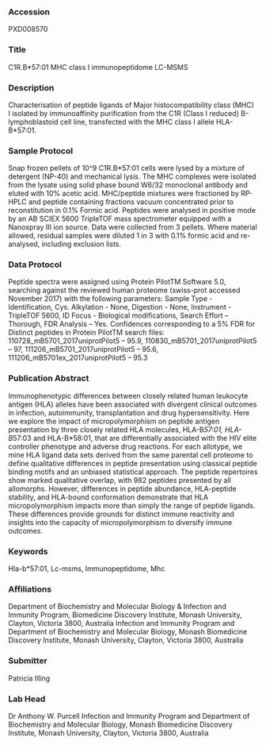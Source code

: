 ### Accession
PXD008570

### Title
C1R.B*57:01 MHC class I immunopeptidome LC-MSMS

### Description
Characterisation of peptide ligands of Major histocompatibility class (MHC) I isolated by immunoaffinity purification from the C1R (Class I reduced) B-lymphoblastoid cell line, transfected with the MHC class I allele HLA-B*57:01.

### Sample Protocol
Snap frozen pellets of 10^9 C1R.B*57:01 cells were lysed by a mixture of detergent (NP-40) and mechanical lysis. The MHC complexes were isolated from the lysate using solid phase bound W6/32 monoclonal antibody and eluted with 10% acetic acid. MHC/peptide mixtures were fractioned by RP-HPLC and peptide containing fractions vacuum concentrated prior to reconstitution in 0.1% Formic acid. Peptides were analysed in positive mode by an AB SCIEX 5600 TripleTOF mass spectrometer equipped with a Nanospray III ion source. Data were collected from 3 pellets. Where material allowed, residual samples were diluted 1 in 3 with 0.1% formic acid and re-analysed, including exclusion lists.

### Data Protocol
Peptide spectra were assigned using Protein PilotTM Software 5.0, searching against the reviewed human proteome (swiss-prot accessed November 2017) with the following parameters:  Sample Type - Identification, Cys. Alkylation - None, Digestion - None, Instrument - TripleTOF 5600, ID Focus - Biological modifications, Search Effort – Thorough, FDR Analysis – Yes. Confidences corresponding to a 5% FDR for Distinct peptides in Protein PilotTM search files: 
110728_mB5701_2017uniprotPilot5 – 95.9, 110830_mB5701_2017uniprotPilot5 – 97, 111206_mB5701_2017uniprotPilot5 – 95.6, 111206_mB5701ex_2017uniprotPilot5 – 95.3

### Publication Abstract
Immunophenotypic differences between closely related human leukocyte antigen (HLA) alleles have been associated with divergent clinical outcomes in infection, autoimmunity, transplantation and drug hypersensitivity. Here we explore the impact of micropolymorphism on peptide antigen presentation by three closely related HLA molecules, HLA-B*57:01, HLA-B*57:03 and HLA-B*58:01, that are differentially associated with the HIV elite controller phenotype and adverse drug reactions. For each allotype, we mine HLA ligand data sets derived from the same parental cell proteome to define qualitative differences in peptide presentation using classical peptide binding motifs and an unbiased statistical approach. The peptide repertoires show marked qualitative overlap, with 982 peptides presented by all allomorphs. However, differences in peptide abundance, HLA-peptide stability, and HLA-bound conformation demonstrate that HLA micropolymorphism impacts more than simply the range of peptide ligands. These differences provide grounds for distinct immune reactivity and insights into the capacity of micropolymorphism to diversify immune outcomes.

### Keywords
Hla-b*57:01, Lc-msms, Immunopeptidome, Mhc

### Affiliations
Department of Biochemistry and Molecular Biology & Infection and Immunity Program, Biomedicine Discovery Institute, Monash University, Clayton, Victoria 3800, Australia
Infection and Immunity Program and Department of Biochemistry and Molecular Biology, Monash Biomedicine Discovery Institute, Monash University, Clayton, Victoria 3800, Australia

### Submitter
Patricia Illing

### Lab Head
Dr Anthony W. Purcell
Infection and Immunity Program and Department of Biochemistry and Molecular Biology, Monash Biomedicine Discovery Institute, Monash University, Clayton, Victoria 3800, Australia


